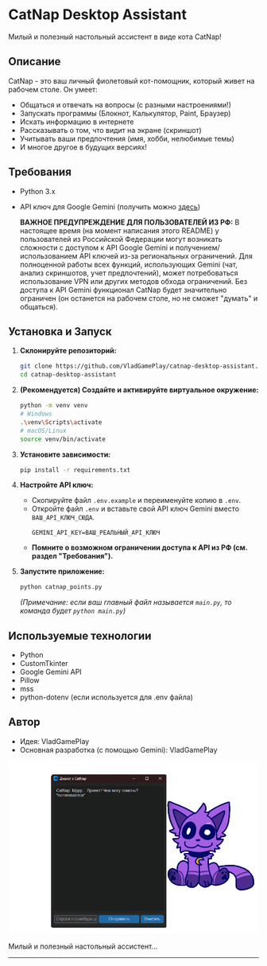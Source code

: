 # CatNap Desktop Assistant

Милый и полезный настольный ассистент в виде кота CatNap!

## Описание

CatNap - это ваш личный фиолетовый кот-помощник, который живет на рабочем столе. Он умеет:
- Общаться и отвечать на вопросы (с разными настроениями!)
- Запускать программы (Блокнот, Калькулятор, Paint, Браузер)
- Искать информацию в интернете
- Рассказывать о том, что видит на экране (скриншот)
- Учитывать ваши предпочтения (имя, хобби, нелюбимые темы)
- И многое другое в будущих версиях!

## Требования

- Python 3.x
- API ключ для Google Gemini (получить можно [здесь](https://aistudio.google.com/app/apikey))

  **ВАЖНОЕ ПРЕДУПРЕЖДЕНИЕ ДЛЯ ПОЛЬЗОВАТЕЛЕЙ ИЗ РФ:** В настоящее время (на момент написания этого README) у пользователей из Российской Федерации могут возникать сложности с доступом к API Google Gemini и получением/использованием API ключей из-за региональных ограничений. Для полноценной работы всех функций, использующих Gemini (чат, анализ скриншотов, учет предпочтений), может потребоваться использование VPN или других методов обхода ограничений. Без доступа к API Gemini функционал CatNap будет значительно ограничен (он останется на рабочем столе, но не сможет "думать" и общаться).

## Установка и Запуск

1.  **Склонируйте репозиторий:**
    ```bash
    git clone https://github.com/VladGamePlay/catnap-desktop-assistant.git
    cd catnap-desktop-assistant
    ```

2.  **(Рекомендуется) Создайте и активируйте виртуальное окружение:**
    ```bash
    python -m venv venv
    # Windows
    .\venv\Scripts\activate
    # macOS/Linux
    source venv/bin/activate
    ```

3.  **Установите зависимости:**
    ```bash
    pip install -r requirements.txt
    ```

4.  **Настройте API ключ:**
    - Скопируйте файл `.env.example` и переименуйте копию в `.env`.
    - Откройте файл `.env` и вставьте свой API ключ Gemini вместо `ВАШ_API_КЛЮЧ_СЮДА`.
      ```
      GEMINI_API_KEY=ВАШ_РЕАЛЬНЫЙ_API_КЛЮЧ
      ```
    - **Помните о возможном ограничении доступа к API из РФ (см. раздел "Требования").**

5.  **Запустите приложение:**
    ```bash
    python catnap_points.py 
    ```
    *(Примечание: если ваш главный файл называется `main.py`, то команда будет `python main.py`)*

## Используемые технологии

- Python
- CustomTkinter
- Google Gemini API
- Pillow
- mss
- python-dotenv (если используется для .env файла)

## Автор

- Идея: VladGamePlay
- Основная разработка (с помощью Gemini): VladGamePlay

![Демонстрация CatNap](assets/images/catnap_demo.png) 

Милый и полезный настольный ассистент...

---